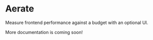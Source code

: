 # Aerate

Measure frontend performance against a budget with an optional UI.

More documentation is coming soon!
